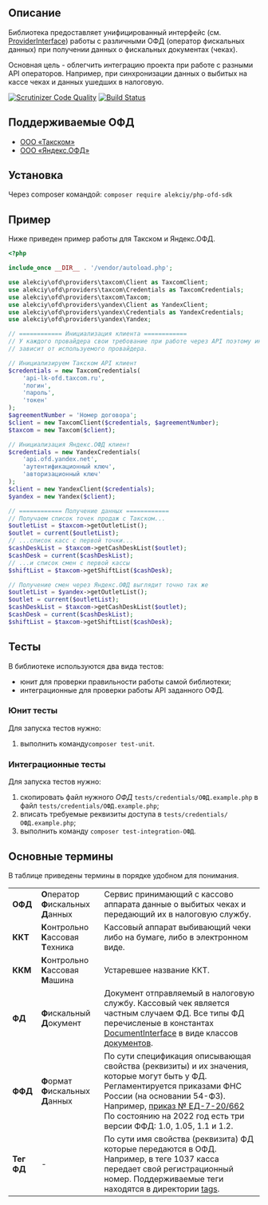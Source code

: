 ## Описание
Библиотека предоставляет унифицированный интерфейс (см. [ProviderInterface](https://github.com/alekciy/php-ofd-sdk/blob/master/src/interfaces/ProviderInterface.php))
работы с различными ОФД (оператор фискальных данных) при получении данных о фискальных документах (чеках).

Основная цель - облегчить интеграцию проекта при работе с разными API операторов. Например, при синхронизации данных
о выбитых на кассе чеках и данных ушедших в налоговую.

[![Scrutinizer Code Quality](https://scrutinizer-ci.com/g/alekciy/php-ofd-sdk/badges/quality-score.png?b=master)](https://scrutinizer-ci.com/g/alekciy/php-ofd-sdk/?branch=master)
[![Build Status](https://scrutinizer-ci.com/g/alekciy/php-ofd-sdk/badges/build.png?b=master)](https://scrutinizer-ci.com/g/alekciy/php-ofd-sdk/build-status/master)

## Поддерживаемые ОФД
 * [ООО «Такском»](https://taxcom.ru/ofd/)
 * [ООО «Яндекс.ОФД»](https://ofd.yandex.ru/)

## Установка
Через composer командой: `composer require alekciy/php-ofd-sdk`

## Пример
Ниже приведен пример работы для Такском и Яндекс.ОФД.
```php
<?php

include_once __DIR__ . '/vendor/autoload.php';

use alekciy\ofd\providers\taxcom\Client as TaxcomClient;
use alekciy\ofd\providers\taxcom\Credentials as TaxcomCredentials;
use alekciy\ofd\providers\taxcom\Taxcom;
use alekciy\ofd\providers\yandex\Client as YandexClient;
use alekciy\ofd\providers\yandex\Credentials as YandexCredentials;
use alekciy\ofd\providers\yandex\Yandex;

// ============ Инициализация клиента ============
// У каждого провайдера свои требование при работе через API поэтому инициализация клиента
// зависит от используемого провайдера.

// Инициализируем Такском API клиент
$credentials = new TaxcomCredentials(
	'api-lk-ofd.taxcom.ru',
	'логин',
	'пароль',
	'токен'
);
$agreementNumber = 'Номер договора';
$client = new TaxcomClient($credentials, $agreementNumber);
$taxcom = new Taxcom($client);

// Инициализация Яндекс.ОФД клиент
$credentials = new YandexCredentials(
	'api.ofd.yandex.net',
	'аутентификационный ключ',
	'авторизационный ключ'
);
$client = new YandexClient($credentials);
$yandex = new Yandex($client);

// ============ Получение данных ============
// Получаем список точек продаж с Такском...
$outletList = $taxcom->getOutletList();
$outlet = current($outletList);
// ...список касс с первой точки...
$cashDeskList = $taxcom->getCashDeskList($outlet);
$cashDesk = current($cashDeskList);
// ...и список смен с первой кассы
$shiftList = $taxcom->getShiftList($cashDesk);

// Получение смен через Яндекс.ОФД выглядит точно так же
$outletList = $yandex->getOutletList();
$outlet = current($outletList);
$cashDeskList = $taxcom->getCashDeskList($outlet);
$cashDesk = current($cashDeskList);
$shiftList = $taxcom->getShiftList($cashDesk);
```

## Тесты
В библиотеке используются два вида тестов:
 * юнит для проверки правильности работы самой библиотеки;
 * интеграционные для проверки работы API заданного ОФД.

### Юнит тесты
Для запуска тестов нужно:
 1. выполнить команду`composer test-unit`.

### Интеграционные тесты
Для запуска тестов нужно:
 1. скопировать файл нужного _ОФД_ `tests/credentials/ОФД.example.php` в файл `tests/credentials/ОФД.example.php`;
 1. вписать требуемые реквизиты доступа в `tests/credentials/ОФД.example.php`;
 1. выполнить команду `composer test-integration-ОФД`.


## Основные термины
В таблице приведены термины в порядке удобном для понимания.
<table>
    <tr>
        <td><strong>ОФД</strong></td>
        <td><strong>О</strong>ператор <strong>Ф</strong>искальных <strong>Д</strong>анных</td>
        <td>Сервис принимающий с кассово аппарата данные о выбитых чеках и передающий их в налоговую службу.</td>
    </tr>
    <tr>
        <td><strong>ККТ</strong></td>
        <td><strong>К</strong>онтрольно <strong>К</strong>ассовая <strong>Т</strong>ехника</td>
        <td>Кассовый аппарат выбивающий чеки либо на бумаге, либо в электронном виде.</td>
    </tr>
    <tr>
        <td><strong>ККМ</strong></td>
        <td><strong>К</strong>онтрольно <strong>К</strong>ассовая <strong>М</strong>ашина</td>
        <td>Устаревшее название ККТ.</td>
    </tr>
    <tr>
        <td><strong>ФД</strong></td>
        <td><strong>Ф</strong>искальный <strong>Д</strong>окумент</td>
        <td>Документ отправляемый в налоговую службу. Кассовый чек является частным случаем ФД. Все типы ФД
        перечисленые в константах <a href="https://github.com/alekciy/php-ofd-sdk/blob/master/src/ffd/DocumentInterface.php#L14">DocumentInterface</a>
        в виде классов <a href="https://github.com/alekciy/php-ofd-sdk/tree/master/src/ffd/documents">документов</a>.
        </td>
    </tr>
    <tr>
        <td><strong>ФФД</strong></td>
        <td><strong>Ф</strong>ормат <strong>Ф</strong>искальных <strong>Д</strong>анных</td>
        <td>По сути спецификация описывающая свойства (реквизиты) и их значения, которые могут быть у ФД.
        Регламентируется приказами ФНС России (на основании 54-ФЗ). Например, <a href="https://www.nalog.gov.ru/rn77/about_fts/docs/10020801/">приказ № ЕД-7-20/662</a>
        По состоянию на 2022 год есть три версии ФФД: 1.0, 1.05, 1.1 и 1.2.
        </td>
    </tr>
    <tr>
        <td><strong>Тег ФД</strong></td>
        <td>-</td>
        <td>По сути имя свойства (реквизита) ФД которые передаются в ОФД. Например, в теге 1037 касса передает
        свой регистрационный номер. Поддерживаемые теги находятся в директории <a href="https://github.com/alekciy/php-ofd-sdk/tree/master/src/ffd/tags">tags</a>.
        </td>
    </tr>
</table>
